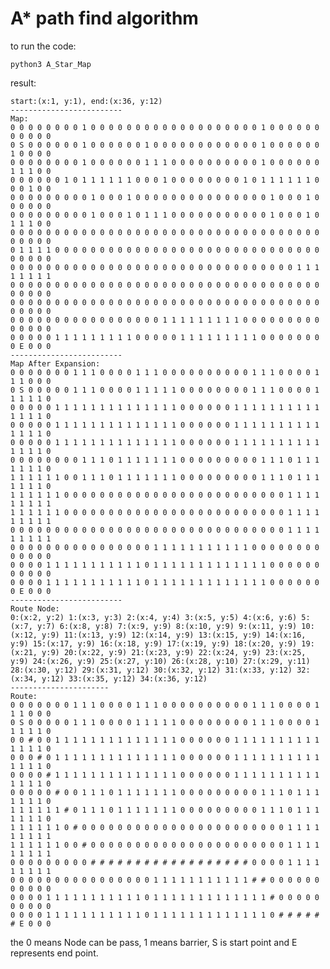 # A* path find algorithm

to run the code:

    python3 A_Star_Map

result:

    start:(x:1, y:1), end:(x:36, y:12)
    -------------------------
    Map:
    0 0 0 0 0 0 0 0 1 0 0 0 0 0 0 0 0 0 0 0 0 0 0 0 0 0 0 0 1 0 0 0 0 0 0 0 0 0 0 0 
    0 S 0 0 0 0 0 0 1 0 0 0 0 0 0 1 0 0 0 0 0 0 0 0 0 0 0 0 1 0 0 0 0 0 0 1 0 0 0 0 
    0 0 0 0 0 0 0 0 1 0 0 0 0 0 0 1 1 1 0 0 0 0 0 0 0 0 0 0 1 0 0 0 0 0 0 1 1 1 0 0 
    0 0 0 0 0 0 1 0 1 1 1 1 1 1 0 0 0 1 0 0 0 0 0 0 0 0 1 0 1 1 1 1 1 1 0 0 0 1 0 0 
    0 0 0 0 0 0 0 0 0 1 0 0 0 1 0 0 0 0 0 0 0 0 0 0 0 0 0 0 0 1 0 0 0 1 0 0 0 0 0 0 
    0 0 0 0 0 0 0 0 0 1 0 0 0 1 0 1 1 1 0 0 0 0 0 0 0 0 0 0 0 1 0 0 0 1 0 1 1 1 0 0 
    0 0 0 0 0 0 0 0 0 0 0 0 0 0 0 0 0 0 0 0 0 0 0 0 0 0 0 0 0 0 0 0 0 0 0 0 0 0 0 0 
    0 1 1 1 1 0 0 0 0 0 0 0 0 0 0 0 0 0 0 0 0 0 0 0 0 0 0 0 0 0 0 0 0 0 0 0 0 0 0 0 
    0 0 0 0 0 0 0 0 0 0 0 0 0 0 0 0 0 0 0 0 0 0 0 0 0 0 0 0 0 0 0 0 1 1 1 1 1 1 1 1 
    0 0 0 0 0 0 0 0 0 0 0 0 0 0 0 0 0 0 0 0 0 0 0 0 0 0 0 0 0 0 0 0 0 0 0 0 0 0 0 0 
    0 0 0 0 0 0 0 0 0 0 0 0 0 0 0 0 0 0 0 0 0 0 0 0 0 0 0 0 0 0 0 0 0 0 0 0 0 0 0 0 
    0 0 0 0 0 0 0 0 0 0 0 0 0 0 0 0 0 1 1 1 1 1 1 1 1 1 0 0 0 0 0 0 0 0 0 0 0 0 0 0 
    0 0 0 0 0 1 1 1 1 1 1 1 1 1 0 0 0 0 0 1 1 1 1 1 1 1 1 1 0 0 0 0 0 0 0 0 E 0 0 0 
    -------------------------
    Map After Expansion:
    0 0 0 0 0 0 0 1 1 1 0 0 0 0 1 1 1 0 0 0 0 0 0 0 0 0 0 1 1 1 0 0 0 0 1 1 1 0 0 0 
    0 S 0 0 0 0 0 1 1 1 0 0 0 0 1 1 1 1 1 0 0 0 0 0 0 0 0 1 1 1 0 0 0 0 1 1 1 1 1 0 
    0 0 0 0 0 1 1 1 1 1 1 1 1 1 1 1 1 1 1 0 0 0 0 0 0 1 1 1 1 1 1 1 1 1 1 1 1 1 1 0 
    0 0 0 0 0 1 1 1 1 1 1 1 1 1 1 1 1 1 1 0 0 0 0 0 0 1 1 1 1 1 1 1 1 1 1 1 1 1 1 0 
    0 0 0 0 0 1 1 1 1 1 1 1 1 1 1 1 1 1 1 0 0 0 0 0 0 1 1 1 1 1 1 1 1 1 1 1 1 1 1 0 
    0 0 0 0 0 0 0 0 1 1 1 0 1 1 1 1 1 1 1 0 0 0 0 0 0 0 0 0 1 1 1 0 1 1 1 1 1 1 1 0 
    1 1 1 1 1 1 0 0 1 1 1 0 1 1 1 1 1 1 1 0 0 0 0 0 0 0 0 0 1 1 1 0 1 1 1 1 1 1 1 0 
    1 1 1 1 1 1 0 0 0 0 0 0 0 0 0 0 0 0 0 0 0 0 0 0 0 0 0 0 0 0 0 1 1 1 1 1 1 1 1 1 
    1 1 1 1 1 1 0 0 0 0 0 0 0 0 0 0 0 0 0 0 0 0 0 0 0 0 0 0 0 0 0 1 1 1 1 1 1 1 1 1 
    0 0 0 0 0 0 0 0 0 0 0 0 0 0 0 0 0 0 0 0 0 0 0 0 0 0 0 0 0 0 0 1 1 1 1 1 1 1 1 1 
    0 0 0 0 0 0 0 0 0 0 0 0 0 0 0 0 1 1 1 1 1 1 1 1 1 1 1 0 0 0 0 0 0 0 0 0 0 0 0 0 
    0 0 0 0 1 1 1 1 1 1 1 1 1 1 1 0 1 1 1 1 1 1 1 1 1 1 1 1 1 0 0 0 0 0 0 0 0 0 0 0 
    0 0 0 0 1 1 1 1 1 1 1 1 1 1 1 0 1 1 1 1 1 1 1 1 1 1 1 1 1 0 0 0 0 0 0 0 E 0 0 0 
    -------------------------
    Route Node:
    0:(x:2, y:2) 1:(x:3, y:3) 2:(x:4, y:4) 3:(x:5, y:5) 4:(x:6, y:6) 5:(x:7, y:7) 6:(x:8, y:8) 7:(x:9, y:9) 8:(x:10, y:9) 9:(x:11, y:9) 10:(x:12, y:9) 11:(x:13, y:9) 12:(x:14, y:9) 13:(x:15, y:9) 14:(x:16, y:9) 15:(x:17, y:9) 16:(x:18, y:9) 17:(x:19, y:9) 18:(x:20, y:9) 19:(x:21, y:9) 20:(x:22, y:9) 21:(x:23, y:9) 22:(x:24, y:9) 23:(x:25, y:9) 24:(x:26, y:9) 25:(x:27, y:10) 26:(x:28, y:10) 27:(x:29, y:11) 28:(x:30, y:12) 29:(x:31, y:12) 30:(x:32, y:12) 31:(x:33, y:12) 32:(x:34, y:12) 33:(x:35, y:12) 34:(x:36, y:12) 
    ----------------------
    Route:
    0 0 0 0 0 0 0 1 1 1 0 0 0 0 1 1 1 0 0 0 0 0 0 0 0 0 0 1 1 1 0 0 0 0 1 1 1 0 0 0 
    0 S 0 0 0 0 0 1 1 1 0 0 0 0 1 1 1 1 1 0 0 0 0 0 0 0 0 1 1 1 0 0 0 0 1 1 1 1 1 0 
    0 0 # 0 0 1 1 1 1 1 1 1 1 1 1 1 1 1 1 0 0 0 0 0 0 1 1 1 1 1 1 1 1 1 1 1 1 1 1 0 
    0 0 0 # 0 1 1 1 1 1 1 1 1 1 1 1 1 1 1 0 0 0 0 0 0 1 1 1 1 1 1 1 1 1 1 1 1 1 1 0 
    0 0 0 0 # 1 1 1 1 1 1 1 1 1 1 1 1 1 1 0 0 0 0 0 0 1 1 1 1 1 1 1 1 1 1 1 1 1 1 0 
    0 0 0 0 0 # 0 0 1 1 1 0 1 1 1 1 1 1 1 0 0 0 0 0 0 0 0 0 1 1 1 0 1 1 1 1 1 1 1 0 
    1 1 1 1 1 1 # 0 1 1 1 0 1 1 1 1 1 1 1 0 0 0 0 0 0 0 0 0 1 1 1 0 1 1 1 1 1 1 1 0 
    1 1 1 1 1 1 0 # 0 0 0 0 0 0 0 0 0 0 0 0 0 0 0 0 0 0 0 0 0 0 0 1 1 1 1 1 1 1 1 1 
    1 1 1 1 1 1 0 0 # 0 0 0 0 0 0 0 0 0 0 0 0 0 0 0 0 0 0 0 0 0 0 1 1 1 1 1 1 1 1 1 
    0 0 0 0 0 0 0 0 0 # # # # # # # # # # # # # # # # # # 0 0 0 0 1 1 1 1 1 1 1 1 1 
    0 0 0 0 0 0 0 0 0 0 0 0 0 0 0 0 1 1 1 1 1 1 1 1 1 1 1 # # 0 0 0 0 0 0 0 0 0 0 0 
    0 0 0 0 1 1 1 1 1 1 1 1 1 1 1 0 1 1 1 1 1 1 1 1 1 1 1 1 1 # 0 0 0 0 0 0 0 0 0 0 
    0 0 0 0 1 1 1 1 1 1 1 1 1 1 1 0 1 1 1 1 1 1 1 1 1 1 1 1 1 0 # # # # # # E 0 0 0 

the 0 means Node can be pass, 1 means barrier, S is start point and E represents end point.